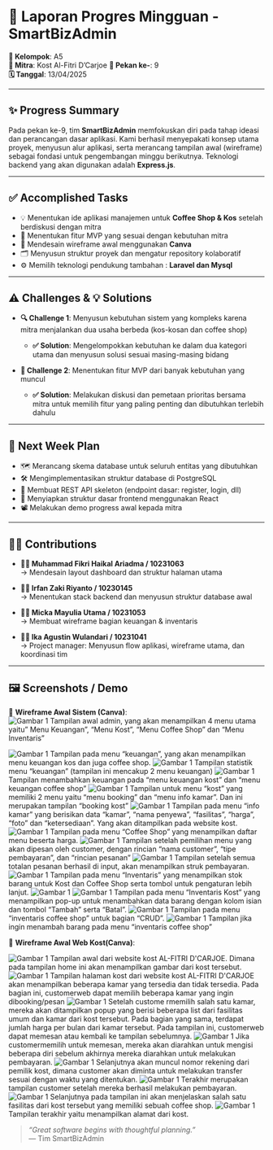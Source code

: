 # 🚀 Laporan Progres Mingguan - **SmartBizAdmin**  
**👥 Kelompok**: A5  
**🤝 Mitra**: Kost Al-Fitri D’Carjoe
**📅 Pekan ke-**: 9  
**🗓️ Tanggal**: 13/04/2025  

---

## ✨ Progress Summary  
Pada pekan ke-9, tim **SmartBizAdmin** memfokuskan diri pada tahap ideasi dan perancangan dasar aplikasi. Kami berhasil menyepakati konsep utama proyek, menyusun alur aplikasi, serta merancang tampilan awal (wireframe) sebagai fondasi untuk pengembangan minggu berikutnya. Teknologi backend yang akan digunakan adalah **Express.js**.

---

## ✅ Accomplished Tasks  
- 💡 Menentukan ide aplikasi manajemen untuk **Coffee Shop & Kos**  setelah berdiskusi dengan mitra
- 🧩 Menentukan fitur MVP yang sesuai dengan kebutuhan mitra 
- 🎨 Mendesain wireframe awal menggunakan **Canva**  
- 🗂️ Menyusun struktur proyek dan mengatur repository kolaboratif
- ⚙️ Memilih teknologi pendukung tambahan : **Laravel dan Mysql**

---

## ⚠️ Challenges & 💡 Solutions  
- **🔍 Challenge 1**: Menyusun kebutuhan sistem yang kompleks karena mitra menjalankan dua usaha berbeda (kos-kosan dan coffee shop)  
  - **✅ Solution**: Mengelompokkan kebutuhan ke dalam dua kategori utama dan menyusun solusi sesuai masing-masing bidang  

- **📌 Challenge 2**: Menentukan fitur MVP dari banyak kebutuhan yang muncul  
  - **✅ Solution**: Melakukan diskusi dan pemetaan prioritas bersama mitra untuk memilih fitur yang paling penting dan dibutuhkan terlebih dahulu  

---


## 📅 Next Week Plan  
- 🗺️ Merancang skema database untuk seluruh entitas yang dibutuhkan  
- 🛠️ Mengimplementasikan struktur database di PostgreSQL  
- 🔌 Membuat REST API skeleton (endpoint dasar: register, login, dll)  
- 🎨 Menyiapkan struktur dasar frontend menggunakan React  
- 📽️ Melakukan demo progress awal kepada mitra 
  

---

## 👨‍💻 Contributions  
- **🧑‍🎨 Muhammad Fikri Haikal Ariadma / 10231063**  
  → Mendesain layout dashboard dan struktur halaman utama

- **🧑‍💻 Irfan Zaki Riyanto / 10230145**  
  → Menentukan stack backend dan menyusun struktur database awal

- **👩‍🎨 Micka Mayulia Utama / 10231053**  
  → Membuat wireframe bagian keuangan & inventaris

- **👩‍💼 Ika Agustin Wulandari / 10231041**  
  → Project manager: Menyusun flow aplikasi, wireframe utama, dan koordinasi tim

---


## 🖼️ Screenshots / Demo  
📎 **Wireframe Awal Sistem (Canva)**:  
<img src="image/SISTEM KOST/HOME.png" alt="Gambar 1" width="">
Tampilan awal admin, yang akan menampilkan 4 menu utama yaitu” Menu Keuangan”, “Menu Kost”, “Menu Coffee Shop” dan “Menu Inventaris”

<img src="image/SISTEM KOST/HOME (2).png" alt="Gambar 1" width="">
Tampilan pada menu “keuangan”, yang akan menampilkan menu keuangan kos dan juga coffee shop.


<img src="image/SISTEM KOST/HOME (3).png" alt="Gambar 1" width="">
Tampilan statistik menu “keuangan” (tampilan ini mencakup 2 menu keuangan)

<img src="image/SISTEM KOST/HOME (4).png" alt="Gambar 1" width="">
Tampilan menambahkan keuangan pada “menu keuangan kost” dan “menu keuangan coffee shop” 

<img src="image/SISTEM KOST/HOME (5).png" alt="Gambar 1" width="">
Tampilan untuk menu “kost” yang memiliki 2 menu yaitu “menu booking” dan “menu info kamar”. Dan ini merupakan tampilan “booking kost”

<img src="image/SISTEM KOST/HOME (6).png" alt="Gambar 1" width="">
Tampilan pada menu “info kamar” yang berisikan data “kamar”, “nama penyewa”, “fasilitas”, “harga”, “foto”  dan “ketersediaan”. Yang akan ditampilkan pada website kost.

<img src="image/SISTEM KOST/HOME (7).png" alt="Gambar 1" width="">
Tampilan pada menu “Coffee Shop” yang menampilkan daftar menu beserta harga.

<img src="image/SISTEM KOST/HOME (8).png" alt="Gambar 1" width="">
Tampilan setelah pemilihan menu yang akan dipesan oleh customer, dengan rincian “nama customer”, “tipe pembayaran”, dan “rincian pesanan”

<img src="image/SISTEM KOST/17.png" alt="Gambar 1" width="">
Tampilan setelah semua totalan pesanan berhasil di input, akan menampilkan struk pembayaran.


<img src="image/SISTEM KOST/HOME (9).png" alt="Gambar 1" width="">
Tampilan pada menu “Inventaris” yang menampilkan stok barang untuk Kost dan Coffee Shop serta tombol untuk pengaturan lebih lanjut.


<img src="image/SISTEM KOST/HOME (10).png" alt="Gambar 1" width="">
<img src="image/SISTEM KOST/HOME (11).png" alt="Gambar 1" width="">
Tampilan pada menu “Inventaris Kost” yang menampilkan pop-up untuk menambahkan data barang dengan kolom isian dan tombol “Tambah” serta “Batal”.

<img src="image/SISTEM KOST/HOME (12).png" alt="Gambar 1" width="">
Tampilan pada menu “inventaris coffee shop” untuk bagian “CRUD”.

<img src="image/SISTEM KOST/HOME (13).png" alt="Gambar 1" width="">
Tampilan jika ingin menambah barang pada menu “inventaris coffee shop”




📎 **Wireframe Awal Web Kost(Canva)**:  


<img src="image/Gambar WEB KOST/HOME Website.png" alt="Gambar 1" width="">
Tampilan awal dari website kost AL-FITRI D'CARJOE. Dimana pada tampilan home ini akan menampilkan gambar dari kost tersebut.

<img src="image/Gambar WEB KOST/KOST.png" alt="Gambar 1" width="">
Tampilan halaman kost dari website kost AL-FITRI D'CARJOE akan menampilkan beberapa kamar yang tersedia dan tidak tersedia. Pada bagian ini, customerweb dapat memilih beberapa kamar yang ingin dibooking/pesan

<img src="image/Gambar WEB KOST/POP UP.png" alt="Gambar 1" width="">
Setelah custome rmemilih salah satu kamar, mereka akan ditampilkan popup yang berisi beberapa list dari fasilitas umum dan kamar dari kost tersebut. Pada bagian yang sama, terdapat jumlah harga per bulan dari kamar tersebut. Pada tampilan ini, customerweb dapat memesan atau kembali ke tampilan sebelumnya.



<img src="image/Gambar WEB KOST/POP UP (2).png" alt="Gambar 1" width="">
Jika customermemilih untuk memesan, mereka akan diarahkan untuk mengisi beberapa diri sebelum akhirnya mereka diarahkan untuk melakukan pembayaran.


<img src="image/Gambar WEB KOST/POP UP (3).png" alt="Gambar 1" width="">
 Selanjutnya akan muncul nomor rekening dari pemilik kost, dimana customer akan diminta untuk melakukan transfer sesuai dengan waktu yang ditentukan. 


<img src="image/Gambar WEB KOST/POP UP (4).png" alt="Gambar 1" width="">
 Terakhir merupakan tampilan customer setelah mereka berhasil melakukan pembayaran.

<img src="image/Gambar WEB KOST/COFFEE SHOP.png" alt="Gambar 1" width="">
Selanjutnya pada tampilan ini akan menjelaskan salah satu fasilitas dari kost tersebut yang memiliki sebuah coffee shop.

<img src="image/Gambar WEB KOST/MAPS Website.png" alt="Gambar 1" width="">
Tampilan terakhir yaitu menampilkan alamat dari kost.

> _“Great software begins with thoughtful planning.”_  
> — Tim SmartBizAdmin

